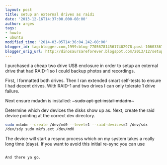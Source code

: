 ```yaml
---
layout: post
title: setup an external drives as raid1
date: '2013-12-16T14:37:00.000-08:00'
author: arges
tags:
- howto
- ubuntu
modified_time: '2014-03-05T14:36:04.242-08:00'
blogger_id: tag:blogger.com,1999:blog-7705678145617402978.post-1060336715553754712
blogger_orig_url: http://dinosaursareforever.blogspot.com/2013/12/setup-external-drives-as-raid1.html
---
```


I purchased a cheap two drive USB enclosure in order to setup an external drive
that had RAID-1 so I could backup photos and recordings.

First, I formatted both drives. Then I ran extended smart self-tests to ensure
I had decent drives. With RAID-1 and two drives I can only tolerate 1 drive
failure.

Next ensure mdadm is installed: ~~~sudo apt-get install mdadm~~~

Determine which dev devices the disks show up as.  Next, create the raid device
pointing at the correct dev directory.

~~~bash
sudo mdadm --create /dev/md0 --level=1 --raid-devices=2 /dev/sdx
/dev/sdy sudo mkfs.ext /dev/md0
~~~

The device will start a resync process which on my system takes a really long
time (days). If you want to avoid this initial re-sync you can use
~~~--assume-clean~~~ to avoid this. I would recommend letting it resync.

And there ya go.


